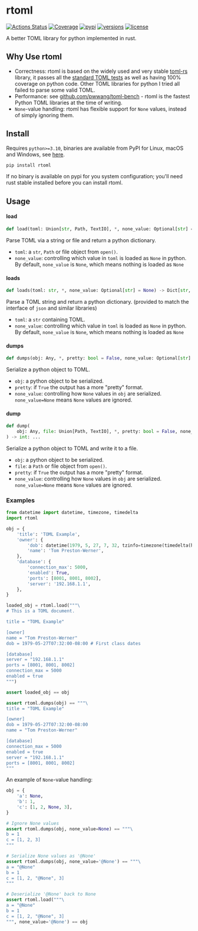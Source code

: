 # rtoml

[![Actions Status](https://github.com/samuelcolvin/rtoml/workflows/CI/badge.svg)](https://github.com/samuelcolvin/rtoml/actions?query=event%3Apush+branch%3Amain+workflow%3ACI)
[![Coverage](https://codecov.io/gh/samuelcolvin/rtoml/branch/main/graph/badge.svg)](https://codecov.io/gh/samuelcolvin/rtoml)
[![pypi](https://img.shields.io/pypi/v/rtoml.svg)](https://pypi.python.org/pypi/rtoml)
[![versions](https://img.shields.io/pypi/pyversions/rtoml.svg)](https://github.com/samuelcolvin/rtoml)
[![license](https://img.shields.io/github/license/samuelcolvin/rtoml.svg)](https://github.com/samuelcolvin/rtoml/blob/main/LICENSE)


A better TOML library for python implemented in rust.

## Why Use rtoml

* Correctness: rtoml is based on the widely used and very stable [toml-rs](https://github.com/alexcrichton/toml-rs)
library, it passes all the [standard TOML tests](https://github.com/BurntSushi/toml-test) as well as having 100%
coverage on python code. Other TOML libraries for python I tried all failed to parse some valid TOML.
* Performance: see [github.com/pwwang/toml-bench](https://github.com/pwwang/toml-bench) -
  rtoml is the fastest Python TOML libraries at the time of writing.
* `None`-value handling: rtoml has flexible support for `None` values, instead of simply ignoring them.

## Install

Requires `python>=3.10`, binaries are available from PyPI for Linux, macOS and Windows,
see [here](https://pypi.org/project/rtoml/#files).

```bash
pip install rtoml
```

If no binary is available on pypi for you system configuration; you'll need rust stable
installed before you can install rtoml.

## Usage

#### load
```python
def load(toml: Union[str, Path, TextIO], *, none_value: Optional[str] = None) -> Dict[str, Any]: ...
```

Parse TOML via a string or file and return a python dictionary.

* `toml`: a `str`, `Path` or file object from `open()`.
* `none_value`: controlling which value in `toml` is loaded as `None` in python. By default, `none_value` is `None`, which means nothing is loaded as `None`

#### loads
```python
def loads(toml: str, *, none_value: Optional[str] = None) -> Dict[str, Any]: ...
```

Parse a TOML string and return a python dictionary. (provided to match the interface of `json` and similar libraries)

* `toml`: a `str` containing TOML.
* `none_value`: controlling which value in `toml` is loaded as `None` in python. By default, `none_value` is `None`, which means nothing is loaded as `None`

#### dumps
```python
def dumps(obj: Any, *, pretty: bool = False, none_value: Optional[str] = "null") -> str: ...
```

Serialize a python object to TOML.

* `obj`: a python object to be serialized.
* `pretty`: if `True` the output has a more "pretty" format.
* `none_value`: controlling how `None` values in `obj` are serialized. `none_value=None` means `None` values are ignored.

#### dump
```python
def dump(
    obj: Any, file: Union[Path, TextIO], *, pretty: bool = False, none_value: Optional[str] = "null"
) -> int: ...
```

Serialize a python object to TOML and write it to a file.

* `obj`: a python object to be serialized.
* `file`: a `Path` or file object from `open()`.
* `pretty`: if `True` the output has a more "pretty" format.
* `none_value`: controlling how `None` values in `obj` are serialized. `none_value=None` means `None` values are ignored.

### Examples

```py
from datetime import datetime, timezone, timedelta
import rtoml

obj = {
    'title': 'TOML Example',
    'owner': {
        'dob': datetime(1979, 5, 27, 7, 32, tzinfo=timezone(timedelta(hours=-8))),
        'name': 'Tom Preston-Werner',
    },
    'database': {
        'connection_max': 5000,
        'enabled': True,
        'ports': [8001, 8001, 8002],
        'server': '192.168.1.1',
    },
}

loaded_obj = rtoml.load("""\
# This is a TOML document.

title = "TOML Example"

[owner]
name = "Tom Preston-Werner"
dob = 1979-05-27T07:32:00-08:00 # First class dates

[database]
server = "192.168.1.1"
ports = [8001, 8001, 8002]
connection_max = 5000
enabled = true
""")

assert loaded_obj == obj

assert rtoml.dumps(obj) == """\
title = "TOML Example"

[owner]
dob = 1979-05-27T07:32:00-08:00
name = "Tom Preston-Werner"

[database]
connection_max = 5000
enabled = true
server = "192.168.1.1"
ports = [8001, 8001, 8002]
"""
```

An example of `None`-value handling:

```python
obj = {
    'a': None,
    'b': 1,
    'c': [1, 2, None, 3],
}

# Ignore None values
assert rtoml.dumps(obj, none_value=None) == """\
b = 1
c = [1, 2, 3]
"""

# Serialize None values as '@None'
assert rtoml.dumps(obj, none_value='@None') == """\
a = "@None"
b = 1
c = [1, 2, "@None", 3]
"""

# Deserialize '@None' back to None
assert rtoml.load("""\
a = "@None"
b = 1
c = [1, 2, "@None", 3]
""", none_value='@None') == obj
```
